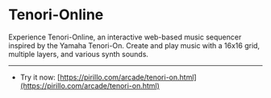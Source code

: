 
# Tenori-Online

Experience Tenori-Online, an interactive web-based music sequencer inspired by the Yamaha Tenori-On. Create and play music with a 16x16 grid, multiple layers, and various synth sounds.

---

* Try it now: [https://pirillo.com/arcade/tenori-on.html](https://pirillo.com/arcade/tenori-on.html)
